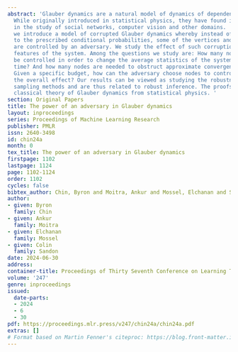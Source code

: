 ```yaml
---
abstract: 'Glauber dynamics are a natural model of dynamics of dependent systems.
  While originally introduced in statistical physics, they have found important applications
  in the study of social networks, computer vision and other domains.  In this work,
  we introduce a model of corrupted Glauber dynamics whereby instead of updating according
  to the prescribed conditional probabilities, some of the vertices and their updates
  are controlled by an adversary. We study the effect of such corruptions on global
  features of the system. Among the questions we study are: How many nodes need to
  be controlled in order to change the average statistics of the system in polynomial
  time? And how many nodes are needed to obstruct approximate convergence of the dynamics?
  Given a specific budget, how can the adversary choose nodes to control to maximize
  the overall effect? Our results can be viewed as studying the robustness of classical
  sampling methods and are thus related to robust inference. The proofs connect to
  classical theory of Glauber dynamics from statistical physics. '
section: Original Papers
title: The power of an adversary in Glauber dynamics
layout: inproceedings
series: Proceedings of Machine Learning Research
publisher: PMLR
issn: 2640-3498
id: chin24a
month: 0
tex_title: The power of an adversary in Glauber dynamics
firstpage: 1102
lastpage: 1124
page: 1102-1124
order: 1102
cycles: false
bibtex_author: Chin, Byron and Moitra, Ankur and Mossel, Elchanan and Sandon, Colin
author:
- given: Byron
  family: Chin
- given: Ankur
  family: Moitra
- given: Elchanan
  family: Mossel
- given: Colin
  family: Sandon
date: 2024-06-30
address:
container-title: Proceedings of Thirty Seventh Conference on Learning Theory
volume: '247'
genre: inproceedings
issued:
  date-parts:
  - 2024
  - 6
  - 30
pdf: https://proceedings.mlr.press/v247/chin24a/chin24a.pdf
extras: []
# Format based on Martin Fenner's citeproc: https://blog.front-matter.io/posts/citeproc-yaml-for-bibliographies/
---
```

